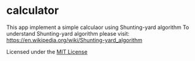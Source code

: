 # calculator
This app implement a simple calculaor using Shunting-yard algorithm
To understand Shunting-yard algorithm please visit: https://en.wikipedia.org/wiki/Shunting-yard_algorithm

Licensed under the [MIT License](LICENSE)